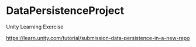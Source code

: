 # DataPersistenceProject
Unity Learning Exercise

https://learn.unity.com/tutorial/submission-data-persistence-in-a-new-repo
